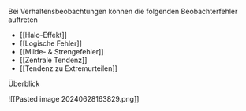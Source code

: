 Bei Verhaltensbeobachtungen können die folgenden Beobachterfehler auftreten

- [[Halo-Effekt]]
- [[Logische Fehler]]
- [[Milde- & Strengefehler]]
- [[Zentrale Tendenz]]
- [[Tendenz zu Extremurteilen]]

Überblick

![[Pasted image 20240628163829.png]]
